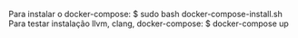 Para instalar o docker-compose:
$ sudo bash docker-compose-install.sh
Para testar instalação llvm, clang, docker-compose:
$ docker-compose up
